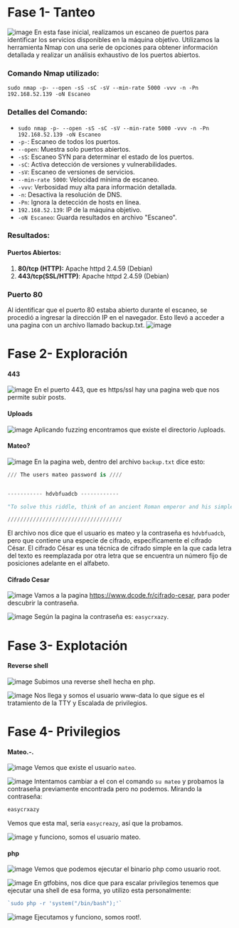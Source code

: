 # Fase 1- Tanteo

![image](https://github.com/haw441kings/DockerLabsWriteUps/assets/136659799/c7e53a74-b4c7-4eec-a6ab-ffff94517ac7)
En esta fase inicial, realizamos un escaneo de puertos para identificar los servicios disponibles en la máquina objetivo. Utilizamos la herramienta Nmap con una serie de opciones para obtener información detallada y realizar un análisis exhaustivo de los puertos abiertos.
### Comando Nmap utilizado:

`sudo nmap -p- --open -sS -sC -sV --min-rate 5000 -vvv -n -Pn 192.168.52.139 -oN Escaneo`

### Detalles del Comando:

- `sudo nmap -p- --open -sS -sC -sV --min-rate 5000 -vvv -n -Pn 192.168.52.139 -oN Escaneo`
- `-p-`: Escaneo de todos los puertos.
- `--open`: Muestra solo puertos abiertos.
- `-sS`: Escaneo SYN para determinar el estado de los puertos.
- `-sC`: Activa detección de versiones y vulnerabilidades.
- `-sV`: Escaneo de versiones de servicios.
- `--min-rate 5000`: Velocidad mínima de escaneo.
- `-vvv`: Verbosidad muy alta para información detallada.
- `-n`: Desactiva la resolución de DNS.
- `-Pn`: Ignora la detección de hosts en línea.
- `192.168.52.139`: IP de la máquina objetivo.
- `-oN Escaneo`: Guarda resultados en archivo "Escaneo".

### Resultados:

#### Puertos Abiertos:

1. **80/tcp (HTTP):** Apache httpd 2.4.59 (Debian)
2. **443/tcp(SSL/HTTP)**: Apache httpd 2.4.59 (Debian)
### Puerto 80
Al identificar que el puerto 80 estaba abierto durante el escaneo, se procedió a ingresar la dirección IP en el navegador. Esto llevó a acceder a una pagina con un archivo llamado backup.txt.
![image](https://github.com/haw441kings/DockerLabsWriteUps/assets/136659799/60d5a429-7011-4384-b116-97b1afa83d9b)

# Fase 2- Exploración

#### 443
![image](https://github.com/haw441kings/DockerLabsWriteUps/assets/136659799/9aebf466-6cf0-4401-9936-511754b51e92)
En el puerto 443, que es https/ssl hay una pagina web que nos permite subir posts.

#### Uploads
![image](https://github.com/haw441kings/DockerLabsWriteUps/assets/136659799/4a9d0392-f43c-4087-832d-63e9a28d133e)
Aplicando fuzzing encontramos que existe el directorio /uploads.

#### Mateo?
![image](https://github.com/haw441kings/DockerLabsWriteUps/assets/136659799/f1db7a3e-0a52-4485-8741-654041786fa9)
En la pagina web, dentro del archivo `backup.txt` dice esto:
```python
/// The users mateo password is ////


----------- hdvbfuadcb ------------

"To solve this riddle, think of an ancient Roman emperor and his simple method of shifting letters."

////////////////////////////////////
```
El archivo nos dice que el usuario es mateo y la contraseña es `hdvbfuadcb`, pero que contiene una especie de cifrado, específicamente el cifrado César. El cifrado César es una técnica de cifrado simple en la que cada letra del texto es reemplazada por otra letra que se encuentra un número fijo de posiciones adelante en el alfabeto.

#### Cifrado Cesar
![image](https://github.com/haw441kings/DockerLabsWriteUps/assets/136659799/aa9a6729-9965-4490-b861-be3ecfa00048)
Vamos a la pagina https://www.dcode.fr/cifrado-cesar, para poder descubrir la contraseña.

![image](https://github.com/haw441kings/DockerLabsWriteUps/assets/136659799/bc4864fa-c747-49ca-a87f-3bcdc5f22b7b)
Según la pagina la contraseña es: `easycrxazy`.

# Fase 3- Explotación

#### Reverse shell
![image](https://github.com/haw441kings/DockerLabsWriteUps/assets/136659799/eb9e0a30-16fb-44df-813a-322ac6ce1a89)
Subimos una reverse shell hecha en php.

![image](https://github.com/haw441kings/DockerLabsWriteUps/assets/136659799/d2e9962f-21b9-4ca5-a976-eedb1a3c1a78)
Nos llega y somos el usuario www-data lo que sigue es el tratamiento de la TTY y Escalada de privilegios.


# Fase 4- Privilegios

#### Mateo.-.
![image](https://github.com/haw441kings/DockerLabsWriteUps/assets/136659799/7a25bb15-97bf-4125-8720-c68a44b3e3fe)
Vemos que existe el usuario `mateo`.

![image](https://github.com/haw441kings/DockerLabsWriteUps/assets/136659799/a723d284-17b7-49bd-ae1e-ffa692d99629)
Intentamos cambiar a el con el comando `su mateo` y probamos la contraseña previamente encontrada pero no podemos. Mirando la contraseña:
```python
easycrxazy
```
Vemos que esta mal, seria `easycreazy`, así que la probamos.

![image](https://github.com/haw441kings/DockerLabsWriteUps/assets/136659799/fad57fc4-2561-4257-8bf2-108b1dd92293)
y funciono, somos el usuario mateo.

#### php
![image](https://github.com/haw441kings/DockerLabsWriteUps/assets/136659799/f76adc5d-f89b-4bc8-a25b-1507f8735d34)
Vemos que podemos ejecutar el binario php como usuario root.

![image](https://github.com/haw441kings/DockerLabsWriteUps/assets/136659799/9607af15-8ce0-4aed-b055-9a0c0ccebf92)
En gtfobins, nos dice que para escalar privilegios tenemos que ejecutar una shell de esa forma, yo utilizo esta personalmente:
```php
`sudo php -r 'system("/bin/bash");'`
```

![image](https://github.com/haw441kings/DockerLabsWriteUps/assets/136659799/16a56ed5-8cc4-4eb5-8ed1-0c724753b3e3)
Ejecutamos y funciono, somos root!.
